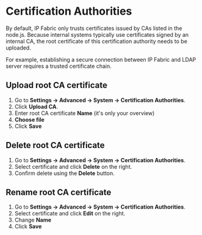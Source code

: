 # Certification Authorities

By default, IP Fabric only trusts certificates issued by CAs listed
in the node.js. Because
internal systems typically use certificates signed by an internal CA,
the root certificate of this certification authority needs to be
uploaded.

For example, establishing a secure connection between IP Fabric and LDAP
server requires a trusted certificate chain.

## Upload root CA certificate

1. Go to **Settings → Advanced → System → Certification Authorities**.
2. Click **Upload CA**.
3. Enter root CA certificate **Name** (it's only your overview)
4. **Choose file**
5. Click **Save**

## Delete root CA certificate

1. Go to **Settings → Advanced → System → Certification Authorities**.
2. Select certificate and click **Delete** on the right.
3. Confirm delete using the **Delete** button.

## Rename root CA certificate

1. Go to **Settings → Advanced → System → Certification Authorities**.
2. Select certificate and click **Edit** on the right.
3. Change **Name**
4. Click **Save**
